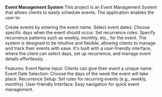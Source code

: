 **Event Management System**
This project is an Event Management System that allows clients to easily schedule events. The application enables the user to:

Create events by entering the event name.
Select event dates: Choose specific days when the event should occur.
Set recurrence rules: Specify recurrence patterns such as weekly, monthly, etc., for the event.
The system is designed to be intuitive and flexible, allowing clients to manage and track their events with ease. It's built with a user-friendly interface, where the client can select days, set up recurrence, and manage event details effortlessly.

Features:
Event Name Input: Clients can give their event a unique name.
Event Date Selection: Choose the days of the week the event will take place.
Recurrence Setup: Set rules for recurring events (e.g., weekly, monthly).
User-friendly Interface: Easy navigation for quick event management.
